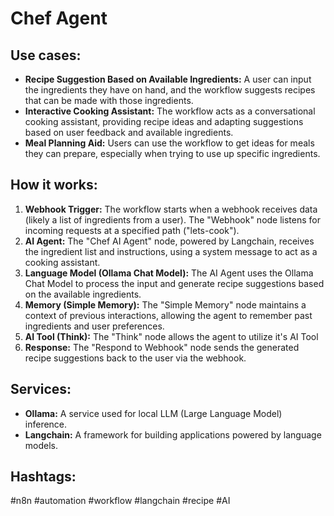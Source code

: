 # Chef Agent

## Use cases:

-   **Recipe Suggestion Based on Available Ingredients:** A user can input the ingredients they have on hand, and the workflow suggests recipes that can be made with those ingredients.
-   **Interactive Cooking Assistant:** The workflow acts as a conversational cooking assistant, providing recipe ideas and adapting suggestions based on user feedback and available ingredients.
-   **Meal Planning Aid:** Users can use the workflow to get ideas for meals they can prepare, especially when trying to use up specific ingredients.

## How it works:

1.  **Webhook Trigger:** The workflow starts when a webhook receives data (likely a list of ingredients from a user). The "Webhook" node listens for incoming requests at a specified path ("lets-cook").
2.  **AI Agent:** The "Chef AI Agent" node, powered by Langchain, receives the ingredient list and instructions, using a system message to act as a cooking assistant.
3.  **Language Model (Ollama Chat Model):** The AI Agent uses the Ollama Chat Model to process the input and generate recipe suggestions based on the available ingredients.
4.  **Memory (Simple Memory):** The "Simple Memory" node maintains a context of previous interactions, allowing the agent to remember past ingredients and user preferences.
5.  **AI Tool (Think):** The "Think" node allows the agent to utilize it's AI Tool
6.  **Response:** The "Respond to Webhook" node sends the generated recipe suggestions back to the user via the webhook.

## Services:

-   **Ollama:** A service used for local LLM (Large Language Model) inference.
-   **Langchain:** A framework for building applications powered by language models.

## Hashtags:

#n8n #automation #workflow #langchain #recipe #AI
